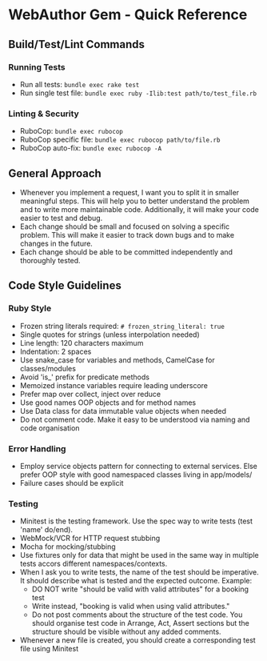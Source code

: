 # WebAuthor Gem - Quick Reference

## Build/Test/Lint Commands

### Running Tests

- Run all tests: `bundle exec rake test`
- Run single test file: `bundle exec ruby -Ilib:test path/to/test_file.rb`

### Linting & Security

- RuboCop: `bundle exec rubocop`
- RuboCop specific file: `bundle exec rubocop path/to/file.rb`
- RuboCop auto-fix: `bundle exec rubocop -A`

## General Approach

- Whenever you implement a request, I want you to split it in smaller meaningful steps. This will help you to better understand the problem and to write more maintainable code. Additionally, it will make your code easier to test and debug.
- Each change should be small and focused on solving a specific problem. This will make it easier to track down bugs and to make changes in the future.
- Each change should be able to be committed independently and thoroughly tested.

## Code Style Guidelines

### Ruby Style

- Frozen string literals required: `# frozen_string_literal: true`
- Single quotes for strings (unless interpolation needed)
- Line length: 120 characters maximum
- Indentation: 2 spaces
- Use snake_case for variables and methods, CamelCase for classes/modules
- Avoid 'is\_' prefix for predicate methods
- Memoized instance variables require leading underscore
- Prefer map over collect, inject over reduce
- Use good names OOP objects and for method names
- Use Data class for data immutable value objects when needed
- Do not comment code. Make it easy to be understood via naming and code organisation

### Error Handling

- Employ service objects pattern for connecting to external services. Else prefer OOP style with good namespaced classes
  living in app/models/<NAMESPACE>
- Failure cases should be explicit

### Testing

- Minitest is the testing framework. Use the spec way to write tests (test 'name' do/end).
- WebMock/VCR for HTTP request stubbing
- Mocha for mocking/stubbing
- Use fixtures only for data that might be used in the same way in multiple tests accors different namespaces/contexts.
- When I ask you to write tests, the name of the test should be imperative. It should describe what is tested and the expected outcome.
  Example:
  - DO NOT write "should be valid with valid attributes" for a booking test
  - Write instead, "booking is valid when using valid attributes."
  - Do not post comments about the structure of the test code. You should organise test code in Arrange, Act, Assert sections but the structure should be visible without any added comments.
- Whenever a new file is created, you should create a corresponding test file using Minitest
